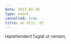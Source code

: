 ```yaml
---
date: 2017-02-20
type: event
cancelled: true
title: eu elit, et
---
```

reprehenderit fugiat ut veniam,